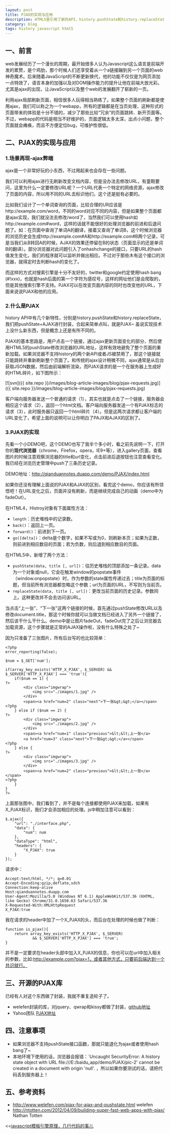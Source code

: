 ```yaml
---
layout: post
title: PJAX的实现与应用
description: HTML5里引用了新的API，history.pushState和history.replaceState，通过这个接口实现无刷新改变页面URL。
category: blog
tags: history javascript html5
---
```


## 一、前言 

web发展经历了一个漫长的周期，最开始很多人认为Javascript这么语言是前端开发的累赘，是个鸡肋，那个时候人们还享受着从一个a链接蹦到另一个页面的web神奇魔术。后来随着JavaScript的不断更新换代，他的功能不仅仅是为网页添加一点特效了，语言本身的加强以及对DOM操作能力的提升让他在前端大放光彩。尤其是ajax的出现，让JavaScript以及整个web的发展翻开了崭新的一页。

利用ajax局部刷新页面，相信很多人玩得相当熟练了。如果整个页面的刷新都是使用ajax，我们可以称之为一个webapp，所有的逻辑都是在当页处理，这种形式的页面带来的体验是十分不错的，减少了那些比较“冗余”的页面跳转、新开页面等。不过，webapp的代码是相当不好维护的，页面逻辑太多太深，出点小问题，整个页面就会瘫痪，而且不方便定位bug，可维护性很低。

## 二、PJAX的实现与应用

### 1.场景再现-ajax弊端

ajax是一个非常好玩的小东西，不过用起来也会存在一些问题。

我们可以利用ajax进行无刷新改变文档内容，但是没办法去修改URL，有童鞋要问，这里为什么一定要修改URL呢？一个URL代表一个特定的网络资源，ajax修改了页面的内容，所以用不同的URL去标识他们，这个还是挺有必要的。

比如我们设计了一个单词查询的页面，比较合理的UR应该是http://example.com/word，不同的word对应不同的内容，但是如果整个页面都是ajax实现，我们就没法去修改/word了，当然我们可以使用hash如http://example.com#word，这样的话就不能很好的处理浏览器的前进和后退问题了。如：在页面中查询了单词A的翻译，接着又查询了单词B，这个时候浏览器的浏览历史会生成http://example.com#A和http://example.com#B两个记录，可是当我们从B转回A的时候，AJAX的效果还停留在B的状态（页面显示的还是单词B的翻译）。部分浏览器对此问题引入了onhashchange的接口，只要URL的hash值发生变化，我们的程序就可以监听并做出相应。不过对于那些木有这个接口的浏览器，就得定时去判断hash的变化了。

而这样的方式对搜索引擎是十分不友好的，twitter和google约定使用hash bang (#!xxx)，也就是hash后面的第一个字符为感叹号，这样的网址他们是会爬取的，但是其他搜索引擎不支持。PJAX可以在改变页面内容的同时也改变他的URL，下面来说说PJAX和他的应用。

### 2.什么是PJAX

history API中有几个新特性，分别是history.pushState和history.replaceState，我们把pushState+AJAX进行封装，合起来简单点叫，就是PJAX~ 虽说实现技术上没什么新东西，但是概念上还是有所不同的。

PJAX的基本思路是，用户点击一个链接，通过ajax更新页面变化的部分，然后使用HTML5的pushState修改浏览器的URL地址，这样有效地避免了整个页面的重新加载。如果浏览器不支持history的两个新API或者JS被禁用了，那这个链接就只能跳转并重新刷新整个页面了。和传统的ajax设计稍微不同，ajax通常是从后台获取JSON数据，然后由前端解析渲染，而PJAX请求的是一个在服务器上生成好的HTML碎片，如下图所示：

[![svn]({{ site.repo }}/images/blog-article-images/blog/pjax-requests.jpg)]({{ site.repo }}/images/blog-article-images/blog/pjax-requests.jpg)

客户端向服务器发送一个普通的请求（1），其实也就是点击了一个链接，服务器会相应这个请求（2），返回一个html文档。客户端向服务器发送一个有PJAX标志的请求（3），此时服务器只返回一个html碎片（4）。但是这两次请求都让客户端的URL变化了，希望上面的说明可以让你明白了PAJX和AJAX的区别了。

### 3.PJAX的实现

先看一个小DEMO吧，这个DEMO也写了我半个多小时，看之前先说明一下，打开你的**现代浏览器**（chrome，Firefox，opera，IE9+等），进入gallery页面，查看图片的时候注意观察浏览器的title和url变化，点击前进后退按钮也注意查看变化。我已经在浏览历史管理中push了三条历史记录。

DEMO地址：<http://qianduannotes.duapp.com/demo/PJAX/index.html>

如果你还没有理解上面说的PJAX和AJAX的区别，看完这个demo，你应该有所领悟吧！在URL变化之后，页面并没有刷新，而是继续完成自己的动画（demo中为fadeOut）。

在HTML4，Histroy对象有下面属性方法：

- `length`：历史堆栈中的记录数。
- `back()`：返回上一页。
- `forward()`：前进到下一页。
- `go([delta])`：delta是个数字，如果不写或为0，则刷新本页；如果为正数，则前进到相应数目的页面；若为负数，则后退到相应数目的页面。

在HTML5中，新增了两个方法：

- `pushState(data, title [, url])`：往历史堆栈的顶部添加一条记录。data为一个对象或null，它会在触发window的popstate事件（window.onpopstate）时，作为参数的state属性传递过去；title为页面的标题，但当前所有浏览器都忽略这个参数；url为页面的URL，不写则为当前页。
- `replaceState(data, title [, url])`：更改当前页面的历史记录。参数同上。这种更改并不会去访问该URL。

当点击“上一张”、“下一张”这两个链接的时候，首先通过pushState修改URL以及修改document.title，那这个时候你就可以当做文档已经进入了另外一个链接了，然后该干什么干什么。demo中是让图片fadeOut，fadeOut完了之后让浏览器去加载资源，这个步骤就是正常的AJAX操作啦，没有什么特殊之处了~

因为只准备了三张图片，所有后台写的也比较简单：

    <?php
    error_reporting(false);

    $num = $_GET['num'];

    if(array_key_exists('HTTP_X_PJAX', $_SERVER) && $_SERVER['HTTP_X_PJAX'] === 'true'){
        if($num == 1) {
    ?>
            <div class="imgwrap">
                <img src="./images/1.jpg" />
            </div>
            <span><a href="num=2" class="next">下一张&gt;&gt;</a></span>
    <?php
        } else if ($num == 2) {
    ?>
            <div class="imgwrap">
                <img src="./images/2.jpg" />
            </div>
            <span><a href="num=1" class="previous">&lt;&lt;上一张</a>
            <a href="num=3" class="next">下一张&gt;&gt;</a></span>
    <?php
        } else {
    ?>
            <div class="imgwrap">
                <img src="./images/3.jpg" />
            </div>
            <span><a href="num=2" class="previous">&lt;&lt;上一张</a></span>
    <?php
        }
    }
    ?>

上面那张图中，我们看到了，并不是每个连接都使用PJAX来加载，如果有X_PJAX标识，我们才会添加相应的处理。js中稍加注意可以看到：

    $.ajax({
        "url": "./interface.php",
        "data": {
            "num": num
        },
        "dataType": "html",
        "headers": {
            "X_PJAX": true
        }
    });

请求中：

    Accept:text/html, */*; q=0.01
    Accept-Encoding:gzip,deflate,sdch
    Connection:keep-alive
    Host:qianduannotes.duapp.com
    User-Agent:Mozilla/5.0 (Windows NT 6.1) AppleWebKit/537.36 (KHTML, like Gecko) Chrome/31.0.1650.63 Safari/537.36
    X-Requested-With:XMLHttpRequest
    X_PJAX:true

我在请求的header中加了一个X_PJAX的头，而后台在处理的时候也做了判断：

    function is_pjax(){
        return array_key_exists('HTTP_X_PJAX', $_SERVER) 
                && $_SERVER['HTTP_X_PJAX'] === 'true';
    }

并不是一定要求在header头部中加入X_PJAX的信息，你也可以在url中加入相关的参数，比如:http://example.com?pjax=1，或者其他方式，只要前后端达到一个共识就行。

## 三、开源的PJAX库

已经有人对这个东西做了封装，我就不重复造轮子了。

- welefen封装的库，对jquery、qwrap和kissy都做了封装，[github地址](https://github.com/welefen/pjax)
- Yahoo团队 [PJAX地址](http://yuilibrary.com/yui/docs/pjax/)

## 四、注意事项

- 如果浏览器不支持pushState接口函数，那就只能退化为ajax或者使用hash bang了~
- 本地环境下使用的话，浏览器会报错：`Uncaught SecurityError: A history state object with URL file:///E:/baidu_app/demo/PJAX/pic-2' cannot be created in a document with origin 'null'. ，所以如果你要测试的话，请把代码丢到服务器上！

## 五、参考资料

- <http://www.welefen.com/pjax-for-ajax-and-pushstate.html>  welefen
- <http://ntotten.com/2012/04/09/building-super-fast-web-apps-with-pjax/> Nathan Totten

<div class="page-ctrl">
	<span class="page-old" title="上一篇">&lt;&lt;<a href="/principle-of-javascript-template">javascript模板引擎原理，几行代码的事儿</a></span>
	<span class="page-new" title="下一篇"><a href="#"></a></span>
</div>